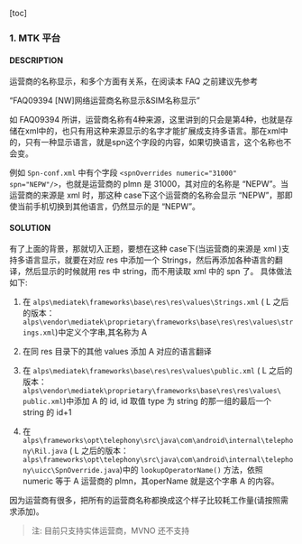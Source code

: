 [toc]

### 1. MTK 平台

#### DESCRIPTION

运营商的名称显示，和多个方面有关系，在阅读本 FAQ 之前建议先参考

“FAQ09394 [NW]网络运营商名称显示&SIM名称显示”

如 FAQ09394 所讲，运营商名称有4种来源，这里讲到的只会是第4种，也就是存储在xml中的，也只有用这种来源显示的名字才能扩展成支持多语言。那在xml中的，只有一种显示语言，就是spn这个字段的内容，如果切换语言，这个名称也不会变。

例如 `Spn-conf.xml` 中有个字段 `<spnOverrides numeric="31000" spn="NEPW"/>`，也就是运营商的 plmn 是 31000，其对应的名称是 “NEPW”。当运营商的来源是 xml 时，那这种 case下这个运营商的名称会显示 “NEPW”，那即使当前手机切换到其他语言，仍然显示的是 “NEPW”。

#### SOLUTION

有了上面的背景，那就切入正题，要想在这种 case下(当运营商的来源是 xml )支持多语言显示，就要在对应 res 中添加一个 Strings，然后再添加各种语言的翻译，然后显示的时候就用 res 中 string，而不用读取 xml 中的 spn 了。 具体做法如下:

1. 在 `alps\mediatek\frameworks\base\res\res\values\Strings.xml` ( L 之后的版本：`alps\vendor\mediatek\proprietary\frameworks\base\res\res\values\strings.xml`)中定义个字串,其名称为 A

2. 在同 res 目录下的其他 values 添加 A 对应的语言翻译

3. 在 `alps\mediatek\frameworks\base\res\res\values\public.xml` ( L 之后的版本：`alps\vendor\mediatek\proprietary\frameworks\base\res\res\values\ public.xml`)中添加 A 的 id, id 取值 type 为 string 的那一组的最后一个 string 的 id+1

4. 在 `alps\frameworks\opt\telephony\src\java\com\android\internal\telephony\Ril.java` ( L 之后的版本：`alps\frameworks\opt\telephony\src\java\com\android\internal\telephony\uicc\SpnOverride.java`)中的 `lookupOperatorName()` 方法，依照 numeric 等于 A 运营商的 plmn，其operName 就是这个字串 A 的内容。

因为运营商有很多，把所有的运营商名称都换成这个样子比较耗工作量(请按照需求添加)。

> 注: 目前只支持实体运营商，MVNO 还不支持

